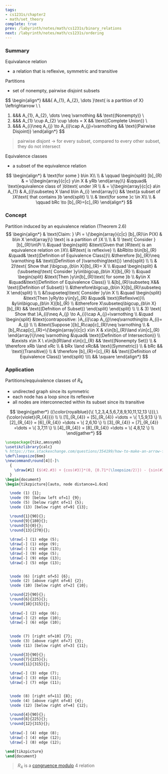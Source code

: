 ```yaml
---
tags:
- cs1231s/chapter2
- math/set_theory
complete: true
prev: /labyrinth/notes/math/cs1231s/binary_relations
next: /labyrinth/notes/math/cs1231s/ordering
---
```

   
### Summary
Equivalance relation
- a relation that is reflexive, symmetric and transitive

Partitions
- set of nonempty, pairwise disjoint subsets

$$
\begin{align*}
&&&\{ A_{1}, A_{2}, \dots \}\text{ is a partition of X} \leftrightarrow  \\
\\
1) &&& A_{1}, A_{2}, \dots \neq \varnothing && \text{(Nonempty)} \\
2) &&& A_{1} \cup A_{2} \cup \dots = X && \text{(Complete Union)} \\
3) &&& A_{i}\neq A_{j} \to A_{i}\cap A_{j}=\varnothing && \text{(Pairwise Disjoint)}
\end{align*}
$$
> pairwise disjont -> for every subset, compared to every other subset, they do not intersect

Equivalence classes
- a subset of the equivalence relation

$$
\begin{align*}
& \text{for some } b\in X\\
\\
& \qquad
\begin{split}
[b]_{R} & = \{\begin{array}{c|c} y\in X & yRb \end{array}\} &\qquad& \text{equivalence class of }b\text{ under }R \\
& = \{\begin{array}{c|c} a\in A_{1} & A_{i}\subseteq X \land b\in A_{i} \end{array}\} && \text{a subset of }X\text{ that contains }b
\end{split} \\
\\
& \text{for some }c \in X\\
\\
& \qquad bRc \to [b]_{R}=[c]_{R}
\end{align*}
$$
### Concept
Partition induced by an equivalence relation (Theorem 2.6)
$$
\begin{align*}
& \text{Claim: } \Pi = \{\begin{array}{c|c} [b]_{R}\in P(X) & b\in X \end{array}\} \text{ is a partition of }X \\
\\
& 1) \text{ Consider }[b]_{R}\in\Pi \\
&\quad \begin{split}
&\text{Given that }R\text{ is an equivalence relation on }X\\
&R\text{ is reflexive} \\
&bRb\to b\in[b]_{R} &\quad& \text{(Definition of Equivalence Class)}\\
&\therefore [b]_{R}\neq \varnothing && \text{(Definition of }\varnothing\text{)}
\end{split} \\
\\
& 2)\text{ Show that }\bigcup_{b\in X}[b]_{R}= X \\
&\quad \begin{split}
&(\subseteq)\text{ Consider }y\in\bigcup_{b\in X}[b]_{R} \\
&\quad \begin{split}
&\text{Then }y\in[b]_{R}\text{ for some }b \\
&y\in X &\quad&\text{(Definition of Equivalence Class)} \\
&[b]_{R}\subseteq X&& \text{(Definition of Subset)} \\
&\therefore\bigcup_{b\in X}[b]_{R}\subseteq X
\end{split} \\
\\
&(\supseteq)\text{ Consider }y\in X \\
&\quad \begin{split}
&\text{Then }yRy\to y\in[y]_{R} &\quad& \text{(Reflexive)}\\
&y\in\bigcup_{b\in X}[b]_{R} \\
&\therefore X\subseteq\bigcup_{b\in X}[b]_{R} && \text{(Defnition of Subset)}
\end{split}
\end{split} \\
\\
& 3) \text{ Show that }A_{i}\neq A_{j} \to A_{i}\cap A_{j}=\varnothing \\
&\quad \begin{split}
&\text{contrapositive: }A_{i}\cap A_{j}\neq\varnothing\to A_{i}= A_{j} \\
\\
&\text{Suppose }[b]_R\cap[c]_{R}\neq \varnothing \\
& [b]_R\cap[c]_{R}=\{\begin{array}{c|c} x\in X & x\in[b]_{R}\land x\in[c]_{R} \end{array}\}\neq \varnothing &\quad& \text{(Definition of Intersection)} \\
&\exists x\in X \ x\in[b]R\land x\in[c]_{R} && \text{(Nonempty Set)} \\
& \therefore xRb \land xRc \\
& bRx \land xRc&& \text{(Symmetric)} \\
& bRc && \text{(Transitive)} \\
& \therefore [b]_{R}=[c]_{R} && \text{(Definition of Equivalence Class)}
\end{split} \\\\
&& \square
\end{align*}
$$
### Application
Partitions/eqquivalence classes of $R_{4}$
- undirected graph since its symmetric
- each node has a loop since its reflexive
- all nodes are interconnected within its subset since its transitive

$$
\begin{gather*}
({\color{royalblue}{\{ 1,2,3,4,5,6,7,8,9,10,11,12,13 \}}},\ {\color{violet}{R_{4}}}) \\
\\
[1]_{R_{4}} = [5]_{R_{4}} =\dots = \{ 1,5,9,13 \} \\
[2]_{R_{4}} = [6]_{R_{4}} =\dots = \{ 2,6,10 \} \\
[3]_{R_{4}} = [7]_{R_{4}} =\dots = \{ 3,7,11 \} \\
[4]_{R_{4}} = [8]_{R_{4}} =\dots = \{ 4,8,12 \} \\
\end{gather*}
$$
```tikz
\usepackage{tikz,amssymb}
\usetikzlibrary{calc}
% https://tex.stackexchange.com/questions/354199/how-to-make-an-arrow-from-a-node-to-itself-have-a-nice-arc
\def\loopsize{6mm}
\newcommand\round[4][-]%
  {
	\draw[#1] ($(#2.#3) + {cos(#3)}*(0, {0.71*(\loopsize/2)}) - {sin(#3)}*({0.71*(\loopsize/2)}, 0)$) arc (180+#3-45:180+#3-45-270:\loopsize/2) #4;
  }
\begin{document}
\begin{tikzpicture}[auto, node distance=1.6cm]

  \node (1) {1};
  \node (9) [below left of=1] {9};
  \node (5) [below right of=1] {5};
  \node (13) [below right of=9] {13};

  \round{1}{90}{};
  \round{9}{180}{};
  \round{5}{0}{};
  \round{13}{270}{};
  
  \draw[-] (1) edge (5);
  \draw[-] (1) edge (9);
  \draw[-] (1) edge (13);
  \draw[-] (9) edge (5);
  \draw[-] (9) edge (13);
  \draw[-] (5) edge (13);


  \node (6) [right of=5] {6};
  \node (2) [above right of=6] {2};
  \node (10) [below right of=2] {10};

  \round{2}{90}{};
  \round{6}{225}{};
  \round{10}{315}{};
  
  \draw[-] (2) edge (6);
  \draw[-] (2) edge (10);
  \draw[-] (6) edge (10);
  

  \node (7) [right of=10] {7};
  \node (3) [above right of=7] {3};
  \node (11) [below right of=3] {11};

  \round{3}{90}{};
  \round{7}{225}{};
  \round{11}{315}{};
  
  \draw[-] (3) edge (7);
  \draw[-] (3) edge (11);
  \draw[-] (7) edge (11);


  \node (8) [right of=11] {8};
  \node (4) [above right of=8] {4};
  \node (12) [below right of=4] {12};

  \round{4}{90}{};
  \round{8}{225}{};
  \round{12}{315}{};
  
  \draw[-] (4) edge (8);
  \draw[-] (4) edge (12);
  \draw[-] (8) edge (12);

\end{tikzpicture}
\end{document}
```
> $R_{4}$ is a [congruence modulo](/labyrinth/notes/math/others/modulo#^3013a5) 4 relation